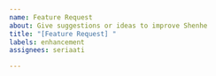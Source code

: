 ```yaml
---
name: Feature Request
about: Give suggestions or ideas to improve Shenhe
title: "[Feature Request] "
labels: enhancement
assignees: seriaati

---
```

